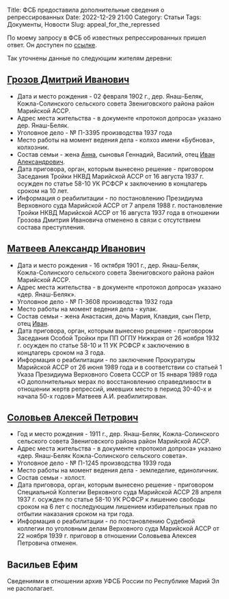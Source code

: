 Title: ФСБ предоставила дополнительные сведения о репрессированных
Date: 2022-12-29 21:00
Category: Статьи
Tags: Документы, Новости
Slug: appeal_for_the_repressed

По моему запросу в ФСБ об известных репрессированных пришел ответ.
Он доступен по [ссылке]({static}/pdfs/appeal_for_the_repressed.pdf).

Так уточнены данные по следующим жителям деревни:

## [Грозов Дмитрий Иванович](/I0201.html)
- Дата и место рождения - 02 февраля 1902 г., дер. Янаш-Беляк, Кожла-Солинского сельского совета Звениговского района район Марийской АССР.
- Адрес места жительства - в документе «протокол допроса» указано дер. Янаш-Беляк.
- Уголовное дело - № П-3395 производства 1937 года
- Место работы на момент ведения дела - колхоз имени «Бубнова», колхозник.
- Состав семьи - жена [Анна](/I0275.html), сыновья Геннадий, Василий, отец [Иван Александрович](/I0200.html).
- Дата приговора, орган, которым вынесено решение - приговором Заседания Тройки НКВД Марийской АССР от 16 августа 1937 г. осужден по статье 58-10 УК РСФСР к заключению в концлагерь сроком на 10 лет.
- Информация о реабилитации - по постановлению Президиума Верховного суда Марийской АССР от 7 апреля 1988 г. постановление Тройки НКВД Марийской АССР от 16 августа 1937 года в отношении Грозова Дмитрия Ивановича отменено в связи с отсутствием состава преступления.

## [Матвеев Александр Иванович](/I0205.html)
- Дата и место рождения - 16 октября 1901 г., дер. Янаш-Беляк, Кожла-Солинского сельского совета Звениговского района район Марийской АССР.
- Адрес места жительства - в документе «протокол допроса» указано «дер. Янаш-Беляк».
- Уголовное дело - № П-3608 производства 1932 года
- Место работы на момент ведения дела - кулак.
- Состав семьи - жена Анастасия, дочь Мария, Клавдия, сын Петр, отец [Иван](/I0204.html).
- Дата приговора, орган, которым вынесено решение - приговором Заседания Особой Тройки при ПП ОГПУ Нижкрая от 26 ноября 1932 г. осужден по статье 58-10 и 11 УК РСФСР к заключению в концлагерь сроком на 3 года.
- Информация о реабилитации - по заключение Прокуратуры Марийской АССР от 26 июня 1989 года и в соответствии со статьей 1 Указа Президиума Верховного Совета СССР от 15 января 1989 года «О дополнительных мерах по восстановлению справедливости в отношении жертв репрессий, имевших место в период 30-40-х и начала 50-х годов» Матвеев А.И. реабилитирован.

## [Соловьев Алексей Петрович](/I0206.html)
- Год и место рождения - 1911 г., дер. Янаш-Беляк, Кожла-Солинского сельского совета Звениговского района район Марийской АССР.
- Адрес места жительства - в документе «протокол допроса» указано «дер. Янаш-Беляк Кожла-Солинского сельского совета».
- Уголовное дело - № П-1245 производства 1939 года
- Место работы на момент ведения дела - земледелие, единоличник.
- Состав семьи - холост.
- Дата приговора, орган, которым вынесено решение - приговором Специальной Коллегии Верховного суда Марийской АССР 28 апреля 1937 г. осужден по статье 58-10 УК РСФСР к лишению свободы сроком на 6 лет с последующим лишением избирательных прав по отбытии наказания сроком на три года.
- Информация о реабилитации - по постановлению Судебной коллегии по уголовным делам Верховного суда Марийской АССР от 22 ноября 1939 г. приговор в отношении Соловьева Алексея Петровича отменен.

## Васильев Ефим
Сведениями в отношении  архив УФСБ России по Республике Марий Эл не располагает.
